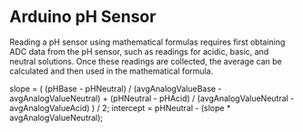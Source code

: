 # Arduino pH Sensor

Reading a pH sensor using mathematical formulas requires first obtaining ADC data from the pH sensor, such as readings for acidic, basic, and neutral solutions. Once these readings are collected, the average can be calculated and then used in the mathematical formula.

 slope = ( (pHBase - pHNeutral) / (avgAnalogValueBase - avgAnalogValueNeutral) + (pHNeutral - pHAcid) / (avgAnalogValueNeutral - avgAnalogValueAcid) ) / 2;
 intercept = pHNeutral - (slope * avgAnalogValueNeutral);